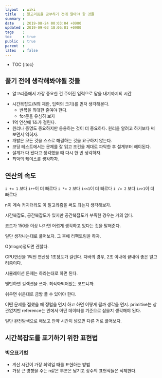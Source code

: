 ```yaml
---
layout  : wiki
title   : 알고리즘을 공부하기 전에 알아야 할 것들
summary : 
date    : 2019-08-24 00:03:04 +0900
updated : 2019-09-03 18:06:01 +0900
tags    : 
toc     : true
public  : true
parent  : 
latex   : false
---
```

* TOC
{:toc}

## 풀기 전에 생각해봐야될 것들

- 알고리즘에서 가장 중요한 건 주어진 입력으로 답을 내기까지의 시간
* 시간복잡도(N의 제한, 입력의 크기)를 먼저 생각해본다. 
    * 반복을 최대한 줄여야 한다.
    * for문을 유심히 보자
* 1억 연산에 1초가 걸린다.
* 원리나 증명도 중요하지만 응용하는 것이 더 중요하다. 원리을 알려고 하기보다 써보면서 익히자.
* 개발은 모든 것을 스스로 해결하는 것을 요구하지 않는다.
* 코딩 테스트에서는 문제를 잘 읽고 조건을 제대로 파악한 후 설계부터 해야된다.
* 설계가 다 됐다고 생각했을 때 다시 한 번 생각하자.
* 최악의 케이스를 생각하자.

## 연산의 속도

`i += 1` 보다 `i++`이 더 빠르다
`i *= 2` 보다 `i<<1`이 더 빠르다
`i /= 2` 보다 `i>>1`이 더 빠르다

n이 계속 커지더라도 이 알고리즘을 써도 되는지 생각해보자.

시간복잡도, 공간복잡도가 있지만 공간복잡도가 부족한 경우는 거의 없다. 

코드가 150줄 이상 나가면 어렵게 생각하고 있다는 것을 말해준다.

일단 생각나는대로 풀어보자. 그 후에 리펙토링을 하자.

O(nlogn)정도면 괜찮다.

CPU연산을 1억번 연산당 1초정도가 걸린다. 자바의 경우, 2초 이내에 끝내야 좋은 알고리즘이다.

시뮬레이션 문제는 하라는대로 하면 된다.

웬만하면 컬렉션을 쓰자. 최적화되어있는 코드니까.

쉬우면 쉬운대로 금방 풀 수 있어야 한다.

어떤 문제를 접했을 때 정렬을 먼저 하고 하면 어떻게 될까 생각을 먼저. primitive는 상관없지만 reference는 안에서 어떤 데이터를 기준으로
삼을지 생각해야 된다.

일단 완전탐색으로 해보고 만약 시간이 넘으면 다른 거로 풀어보자.

## 시간복잡도를 표기하기 위한 표현법

### 빅오표기법
- 계산 시간이 가장 최악일 때를 표현하는 방법
- 가장 큰 영향을 주는 n같은 부분은 남기고 상수의 표현식들은 삭제한다.


